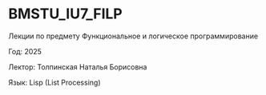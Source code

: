 # BMSTU_IU7_FILP

Лекции по предмету Функциональное и логическое программирование

Год: 2025

Лектор: Толпинская Наталья Борисовна

Язык: Lisp (List Processing)
